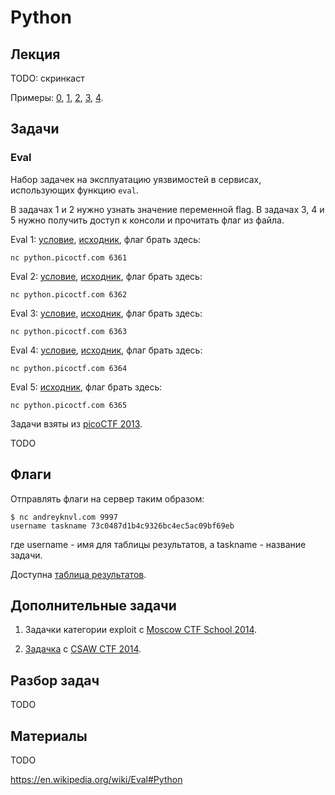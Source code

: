 Python
======

## Лекция

TODO: скринкаст

Примеры:
[0](https://github.com/xairy/mipt-ctf/blob/master/01-intro/03-eval/examples/eval_examples_0.py),
[1](https://github.com/xairy/mipt-ctf/blob/master/01-intro/03-eval/examples/eval_examples_1.py),
[2](https://github.com/xairy/mipt-ctf/blob/master/01-intro/03-eval/examples/eval_examples_2.py),
[3](https://github.com/xairy/mipt-ctf/blob/master/01-intro/03-eval/examples/eval_examples_3.py),
[4](https://github.com/xairy/mipt-ctf/blob/master/01-intro/03-eval/examples/eval_examples_4.py).

## Задачи

### Eval

Набор задачек на эксплуатацию уязвимостей в сервисах, использующих функцию `eval`.

В задачах 1 и 2 нужно узнать значение переменной flag.
В задачах 3, 4 и 5 нужно получить доступ к консоли и прочитать флаг из файла.


Eval 1: [условие](https://2013.picoctf.com/problems/pyeval/stage1.html), [исходник](https://github.com/xairy/mipt-ctf/blob/master/01-intro/03-eval/tasks/eval1.py), флаг брать здесь:
```
nc python.picoctf.com 6361
```

Eval 2: [условие](https://2013.picoctf.com/problems/pyeval/stage2.html), [исходник](https://github.com/xairy/mipt-ctf/blob/master/01-intro/03-eval/tasks/eval2.py), флаг брать здесь:
```
nc python.picoctf.com 6362
```

Eval 3: [условие](https://2013.picoctf.com/problems/pyeval/stage3.html), [исходник](https://github.com/xairy/mipt-ctf/blob/master/01-intro/03-eval/tasks/eval3.py), флаг брать здесь:
```
nc python.picoctf.com 6363
```

Eval 4: [условие](https://2013.picoctf.com/problems/pyeval/stage4.html), [исходник](https://github.com/xairy/mipt-ctf/blob/master/01-intro/03-eval/tasks/eval4.py), флаг брать здесь:
```
nc python.picoctf.com 6364
```

Eval 5: [исходник](https://github.com/xairy/mipt-ctf/blob/master/01-intro/03-eval/tasks/eval5.py), флаг брать здесь:
```
nc python.picoctf.com 6365
```

Задачи взяты из [picoCTF 2013](https://2013.picoctf.com).

TODO


## Флаги

Отправлять флаги на сервер таким образом:
```
$ nc andreyknvl.com 9997
username taskname 73c0487d1b4c9326bc4ec5ac09bf69eb
```
где username - имя для таблицы результатов, а taskname - название задачи.

Доступна [таблица результатов](https://andreyknvl.com/mipt-ctf).


## Дополнительные задачи

1. Задачки категории exploit с [Moscow CTF School 2014](http://ctf.cs.msu.ru:9911/index).

2. [Задачка](https://github.com/xairy/mipt-ctf/blob/master/01-intro/03-eval/tasks/exec.py) с [CSAW CTF 2014](https://ctf.isis.poly.edu/).


## Разбор задач

TODO

## Материалы

TODO

https://en.wikipedia.org/wiki/Eval#Python
